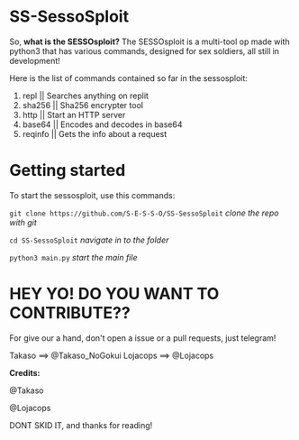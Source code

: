 # SS-SessoSploit

So, **what is the SESSOsploit?**
The SESSOsploit is a multi-tool op made with python3 that has various commands, designed for sex soldiers, all still in development!

Here is the list of commands contained so far in the sessosploit:
1) repl || Searches anything on replit
2) sha256 || Sha256 encrypter tool
3) http || Start an HTTP server
4) base64 || Encodes and decodes in base64
5) reqinfo || Gets the info about a request

# Getting started

To start the sessosploit, use this commands:

`git clone https://github.com/S-E-S-S-O/SS-SessoSploit` _clone the repo with git_

`cd SS-SessoSploit` _navigate in to the folder_

`python3 main.py` _start the main file_

# HEY YO! DO YOU WANT TO CONTRIBUTE??
For give our a hand, don't open a issue or a pull requests, just telegram!

Takaso ==> @Takaso_NoGokui
Lojacops ==> @Lojacops

**Credits:**

@Takaso

@Lojacops

DONT SKID IT, and thanks for reading!

